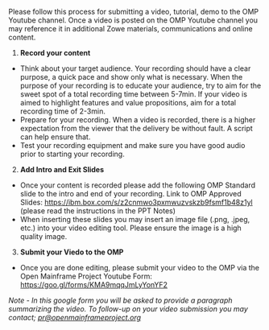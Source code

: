 Please follow this process for submitting a video, tutorial, demo to the OMP Youtube channel. Once a video is posted on the OMP Youtube channel you may reference it in additional Zowe materials, communications and online content.

1. **Record your content**

- Think about your target audience. Your recording should have a clear purpose, a quick pace and show only what is necessary. When the purpose of your recording is to educate your audience, try to aim for the sweet spot of a total recording time between 5-7min. If your video is aimed to highlight features and value propositions, aim for a total recording time of 2-3min.
- Prepare for your recording. When a video is recorded, there is a higher expectation from the viewer that the delivery be without fault. A script can help ensure that.
- Test your recording equipment and make sure you have good audio prior to starting your recording.

2. **Add Intro and Exit Slides**

- Once your content is recorded please add the following OMP Standard slide to the intro and end of your recording.
Link to OMP Approved Slides: https://ibm.box.com/s/z2cnmwo3pxmwuzvskzb9fsmf1b48z1yl
(please read the instructions in the PPT Notes)
- When inserting these slides you may insert an image file (.png, .jpeg, etc.) into your video editing tool. Please ensure the image is a high quality image.

3. **Submit your Viedo to the OMP**
- Once you are done editing, please submit your video to the OMP via the Open Mainframe Project Youtube Form: https://goo.gl/forms/KMA9mqqJmLyYonYF2

*Note - In this google form you will be asked to provide a paragraph summarizing the video. To follow-up on your video submission you may contact; pr@openmainframeproject.org* 
